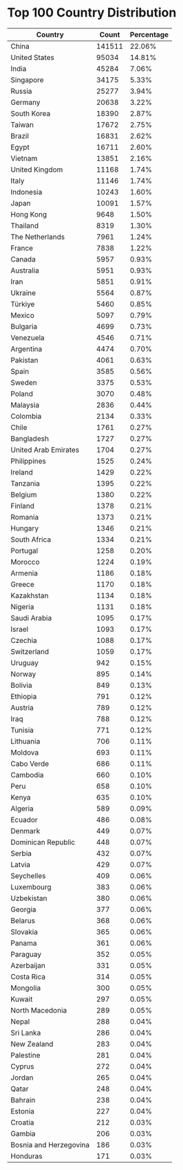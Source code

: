 # Top 100 Country Distribution
| Country | Count | Percentage |
|----|----|----|
| China | 141511 | 22.06% |
| United States | 95034 | 14.81% |
| India | 45284 | 7.06% |
| Singapore | 34175 | 5.33% |
| Russia | 25277 | 3.94% |
| Germany | 20638 | 3.22% |
| South Korea | 18390 | 2.87% |
| Taiwan | 17672 | 2.75% |
| Brazil | 16831 | 2.62% |
| Egypt | 16711 | 2.60% |
| Vietnam | 13851 | 2.16% |
| United Kingdom | 11168 | 1.74% |
| Italy | 11146 | 1.74% |
| Indonesia | 10243 | 1.60% |
| Japan | 10091 | 1.57% |
| Hong Kong | 9648 | 1.50% |
| Thailand | 8319 | 1.30% |
| The Netherlands | 7961 | 1.24% |
| France | 7838 | 1.22% |
| Canada | 5957 | 0.93% |
| Australia | 5951 | 0.93% |
| Iran | 5851 | 0.91% |
| Ukraine | 5564 | 0.87% |
| Türkiye | 5460 | 0.85% |
| Mexico | 5097 | 0.79% |
| Bulgaria | 4699 | 0.73% |
| Venezuela | 4546 | 0.71% |
| Argentina | 4474 | 0.70% |
| Pakistan | 4061 | 0.63% |
| Spain | 3585 | 0.56% |
| Sweden | 3375 | 0.53% |
| Poland | 3070 | 0.48% |
| Malaysia | 2836 | 0.44% |
| Colombia | 2134 | 0.33% |
| Chile | 1761 | 0.27% |
| Bangladesh | 1727 | 0.27% |
| United Arab Emirates | 1704 | 0.27% |
| Philippines | 1525 | 0.24% |
| Ireland | 1429 | 0.22% |
| Tanzania | 1395 | 0.22% |
| Belgium | 1380 | 0.22% |
| Finland | 1378 | 0.21% |
| Romania | 1373 | 0.21% |
| Hungary | 1346 | 0.21% |
| South Africa | 1334 | 0.21% |
| Portugal | 1258 | 0.20% |
| Morocco | 1224 | 0.19% |
| Armenia | 1186 | 0.18% |
| Greece | 1170 | 0.18% |
| Kazakhstan | 1134 | 0.18% |
| Nigeria | 1131 | 0.18% |
| Saudi Arabia | 1095 | 0.17% |
| Israel | 1093 | 0.17% |
| Czechia | 1088 | 0.17% |
| Switzerland | 1059 | 0.17% |
| Uruguay | 942 | 0.15% |
| Norway | 895 | 0.14% |
| Bolivia | 849 | 0.13% |
| Ethiopia | 791 | 0.12% |
| Austria | 789 | 0.12% |
| Iraq | 788 | 0.12% |
| Tunisia | 771 | 0.12% |
| Lithuania | 706 | 0.11% |
| Moldova | 693 | 0.11% |
| Cabo Verde | 686 | 0.11% |
| Cambodia | 660 | 0.10% |
| Peru | 658 | 0.10% |
| Kenya | 635 | 0.10% |
| Algeria | 589 | 0.09% |
| Ecuador | 486 | 0.08% |
| Denmark | 449 | 0.07% |
| Dominican Republic | 448 | 0.07% |
| Serbia | 432 | 0.07% |
| Latvia | 429 | 0.07% |
| Seychelles | 409 | 0.06% |
| Luxembourg | 383 | 0.06% |
| Uzbekistan | 380 | 0.06% |
| Georgia | 377 | 0.06% |
| Belarus | 368 | 0.06% |
| Slovakia | 365 | 0.06% |
| Panama | 361 | 0.06% |
| Paraguay | 352 | 0.05% |
| Azerbaijan | 331 | 0.05% |
| Costa Rica | 314 | 0.05% |
| Mongolia | 300 | 0.05% |
| Kuwait | 297 | 0.05% |
| North Macedonia | 289 | 0.05% |
| Nepal | 288 | 0.04% |
| Sri Lanka | 286 | 0.04% |
| New Zealand | 283 | 0.04% |
| Palestine | 281 | 0.04% |
| Cyprus | 272 | 0.04% |
| Jordan | 265 | 0.04% |
| Qatar | 248 | 0.04% |
| Bahrain | 238 | 0.04% |
| Estonia | 227 | 0.04% |
| Croatia | 212 | 0.03% |
| Gambia | 206 | 0.03% |
| Bosnia and Herzegovina | 186 | 0.03% |
| Honduras | 171 | 0.03% |
